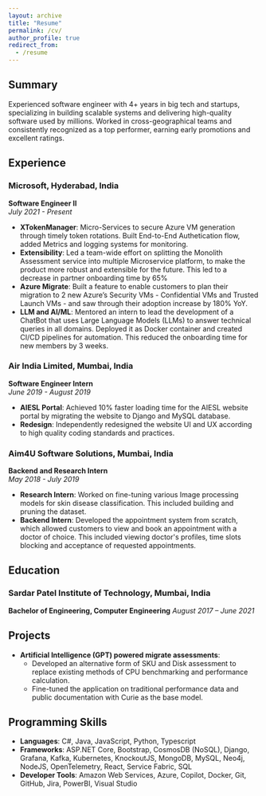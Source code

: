 ```yaml
---
layout: archive
title: "Resume"
permalink: /cv/
author_profile: true
redirect_from:
  - /resume
---
```


## Summary

Experienced software engineer with 4+ years in big tech and startups, specializing in building scalable systems and delivering high-quality software used by millions. Worked in cross-geographical teams and consistently recognized as a top performer, earning early promotions and excellent ratings.

## Experience

### Microsoft, Hyderabad, India
**Software Engineer II**  
*July 2021 - Present*

- **XTokenManager**: Micro-Services to secure Azure VM generation through timely token rotations. Built End-to-End Authetication flow, added Metrics and logging systems for monitoring.
- **Extensibility**: Led a team-wide effort on splitting the Monolith Assessment service into multiple Microservice platform, to make the product more robust and extensible for the future. This led to a decrease in partner onboarding time by 65%
- **Azure Migrate**: Built a feature to enable customers to plan their migration to 2 new Azure’s Security VMs - Confidential VMs and Trusted Launch VMs - and saw through their adoption increase by 180% YoY.
- **LLM and AI/ML**: Mentored an intern to lead the development of a ChatBot that uses Large Language Models (LLMs) to answer technical queries in all domains. Deployed it as Docker container and created CI/CD pipelines for automation. This reduced the onboarding time for new members by 3 weeks.

### Air India Limited, Mumbai, India
**Software Engineer Intern**  
*June 2019 - August 2019*

- **AIESL Portal**: Achieved 10% faster loading time for the AIESL website portal by migrating the website to Django and MySQL database.
- **Redesign**: Independently redesigned the website UI and UX according to high quality coding standards and practices.

### Aim4U Software Solutions, Mumbai, India
**Backend and Research Intern**  
*May 2018 - July 2019*

- **Research Intern**: Worked on fine-tuning various Image processing models for skin disease classification. This included building and pruning the dataset.
- **Backend Intern**: Developed the appointment system from scratch, which allowed customers to view and book an appointment with a doctor of choice. This included viewing doctor's profiles, time slots blocking and acceptance of requested appointments. 

## Education

### Sardar Patel Institute of Technology, Mumbai, India
**Bachelor of Engineering, Computer Engineering** 
*August 2017 – June 2021*

## Projects

- **Artificial Intelligence (GPT) powered migrate assessments**:
  - Developed an alternative form of SKU and Disk assessment to replace existing methods of CPU benchmarking and performance calculation.
  - Fine-tuned the application on traditional performance data and public documentation with Curie as the base model.

## Programming Skills

- **Languages**: C#, Java, JavaScript, Python, Typescript
- **Frameworks**: ASP.NET Core, Bootstrap, CosmosDB (NoSQL), Django, Grafana, Kafka, Kubernetes, KnockoutJS, MongoDB, MySQL, Neo4j, NodeJS, OpenTelemetry, React, Service Fabric, SQL
- **Developer Tools**: Amazon Web Services, Azure, Copilot, Docker, Git, GitHub, Jira, PowerBI, Visual Studio
